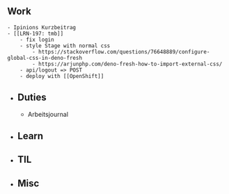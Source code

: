 ## Work
	- Ipinions Kurzbeitrag
	- [[LRN-197: tmb]]
		- fix login
		- style Stage with normal css
			- https://stackoverflow.com/questions/76648889/configure-global-css-in-deno-fresh
			- https://arjunphp.com/deno-fresh-how-to-import-external-css/
		- api/logout => POST
		- deploy with [[OpenShift]]
- ## Duties
	- Arbeitsjournal
- ## Learn
- ## TIL
- ## Misc